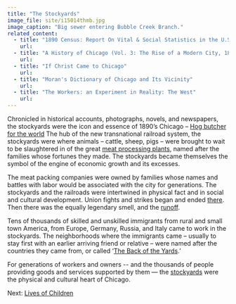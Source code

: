 ```yaml
---
title: "The Stockyards"
image_file: site/i15014thmb.jpg
image_caption: "Big sewer entering Bubble Creek Branch."
related_content:
  - title: "1890 Census: Report On Vital & Social Statistics in the U.S"
    url:
  - title: "A History of Chicago (Vol. 3: The Rise of a Modern City, 1871-1893)"
    url:
  - title: "If Christ Came to Chicago"
    url:
  - title: "Moran's Dictionary of Chicago and Its Vicinity"
    url:
  - title: "The Workers: an Experiment in Reality: The West"
    url:
---
```


Chronicled in historical accounts, photographs, novels, and newspapers, the stockyards were the icon and essence of 1890’s Chicago – [Hog butcher for the world](/documentbrowser/?nodeid=57244&page=39) The hub of the new transnational railroad system, the stockyards were where animals – cattle, sheep, pigs – were brought to wait to be slaughtered in of the great [meat processing plants](http://www.encyclopedia.chicagohistory.org/pages/804.html), named after the families whose fortunes they made. The stockyards became themselves the symbol of the engine of economic growth and its excesses.

The meat packing companies were owned by families whose names and battles with labor would be associated with the city for generations. The stockyards and the railroads were intertwined in physical fact and in social and cultural development. Union fights and strikes began and ended [there](http://www.encyclopedia.chicagohistory.org/pages/10348.html). Then there was the equally legendary smell, and the [runoff](/historical/stockyards/#).

Tens of thousands of skilled and unskilled immigrants from rural and small town America, from Europe, Germany, Russia, and Italy came to work in the stockyards. The neighborhoods where the immigrants came – usually to stay first with an earlier arriving friend or relative – were named after the countries they came from, or called ‘[The Back of the Yards](/historical/stockyards/#).’

For generations of workers and owners -- and the thousands of people providing goods and services supported by them — the [stockyards](http://www.encyclopedia.chicagohistory.org/pages/10348.html) were the physical and cultural heart of Chicago.


Next:  [Lives of Children](/historical/children)
